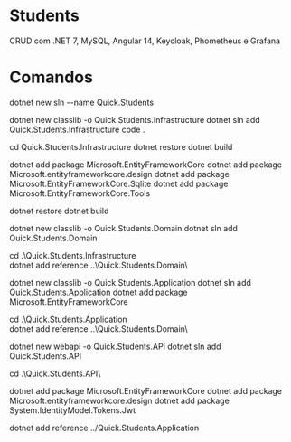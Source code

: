 # Students
CRUD com .NET 7, MySQL, Angular 14, Keycloak, Phometheus e Grafana

# Comandos
dotnet new sln --name Quick.Students

dotnet new classlib -o Quick.Students.Infrastructure
dotnet sln add Quick.Students.Infrastructure
code .

cd Quick.Students.Infrastructure
dotnet restore
dotnet build

dotnet add package Microsoft.EntityFrameworkCore
dotnet add package Microsoft.entityframeworkcore.design
dotnet add package Microsoft.EntityFrameworkCore.Sqlite
dotnet add package Microsoft.EntityFrameworkCore.Tools

dotnet restore
dotnet build

dotnet new classlib -o Quick.Students.Domain
dotnet sln add Quick.Students.Domain

cd .\Quick.Students.Infrastructure\
dotnet add reference ..\Quick.Students.Domain\

dotnet new classlib -o Quick.Students.Application
dotnet sln add Quick.Students.Application
dotnet add package Microsoft.EntityFrameworkCore


cd .\Quick.Students.Application\
dotnet add reference ..\Quick.Students.Domain\


dotnet new webapi -o Quick.Students.API
dotnet sln add Quick.Students.API

cd .\Quick.Students.API\

dotnet add package Microsoft.EntityFrameworkCore
dotnet add package Microsoft.entityframeworkcore.design
dotnet add package System.IdentityModel.Tokens.Jwt

dotnet add reference ../Quick.Students.Application
